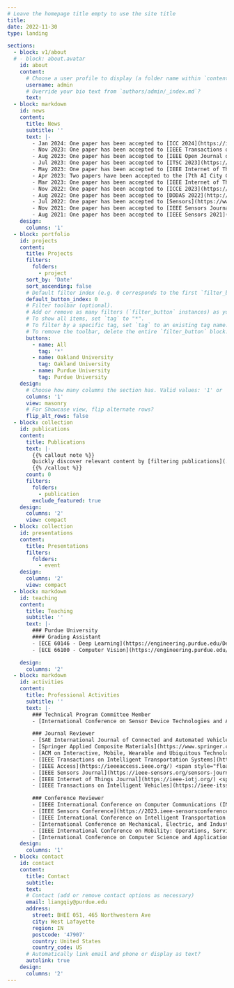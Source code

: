 ```yaml
---
# Leave the homepage title empty to use the site title
title:
date: 2022-11-30
type: landing

sections:
  - block: v1/about
  # - block: about.avatar
    id: about
    content:
      # Choose a user profile to display (a folder name within `content/authors/`)
      username: admin
      # Override your bio text from `authors/admin/_index.md`?
      text:
  - block: markdown
    id: news
    content:
      title: News
      subtitle: ''
      text: |-
        - Jan 2024: One paper has been accepted to [ICC 2024](https://icc2024.ieee-icc.org/).
        - Nov 2023: One paper has been accepted to [IEEE Transactions on Intelligent Vehicles](https://ieee-itss.org/pub/t-iv/).
        - Aug 2023: One paper has been accepted to [IEEE Open Journal of Instrumentation and Measurement](https://ieee-ims.org/publication/ieee-ojim/about).
        - Jul 2023: One paper has been accepted to [ITSC 2023](https://2023.ieee-itsc.org/).
        - May 2023: One paper has been accepted to [IEEE Internet of Things Journal](https://ieee-iotj.org/).
        - Apr 2023: Two papers have been accepted to the [7th AI City Challenge Workshop at CVPR 2023](https://www.aicitychallenge.org/). I am honored to have been invited as a speaker at [IV 2023 IoT in ITS Workshop](https://iot-in-its.github.io/iv2023) to present my work in federated learning.
        - Mar 2023: One paper has been accepted to [IEEE Internet of Things Journal](https://ieee-iotj.org/).
        - Nov 2022: One paper has been accepted to [ICCE 2023](https://icce.org/2023/).
        - Aug 2022: One paper has been accepted to [DDDAS 2022](http://1dddas.org/dddas2022). Our paper has been selected as an [issue cover](https://www.mdpi.com/1424-8220/22/15).
        - Jul 2022: One paper has been accepted to [Sensors](https://www.mdpi.com/journal/sensors).
        - Nov 2021: One paper has been accepted to [IEEE Sensors Journal](https://ieee-sensors.org/sensors-journal/).
        - Aug 2021: One paper has been accepted to [IEEE Sensors 2021](https://2021.ieee-sensorsconference.org/).
    design:
      columns: '1'
  - block: portfolio
    id: projects
    content:
      title: Projects
      filters:
        folders:
          - project
      sort_by: 'Date'
      sort_ascending: false
      # Default filter index (e.g. 0 corresponds to the first `filter_button` instance below).
      default_button_index: 0
      # Filter toolbar (optional).
      # Add or remove as many filters (`filter_button` instances) as you like.
      # To show all items, set `tag` to "*".
      # To filter by a specific tag, set `tag` to an existing tag name.
      # To remove the toolbar, delete the entire `filter_button` block.
      buttons:
        - name: All
          tag: '*'
        - name: Oakland University
          tag: Oakland University
        - name: Purdue University
          tag: Purdue University
    design:
      # Choose how many columns the section has. Valid values: '1' or '2'.
      columns: '1'
      view: masonry
      # For Showcase view, flip alternate rows?
      flip_alt_rows: false
  - block: collection
    id: publications
    content:
      title: Publications
      text: |-
        {{% callout note %}}
        Quickly discover relevant content by [filtering publications](./publication/).
        {{% /callout %}}
      count: 0
      filters:
        folders:
          - publication
        exclude_featured: true
    design:
      columns: '2'
      view: compact
  - block: collection
    id: presentations
    content:
      title: Presentations
      filters:
        folders:
          - event
    design:
      columns: '2'
      view: compact
  - block: markdown
    id: teaching
    content:
      title: Teaching
      subtitle: ''
      text: |-
        ### Purdue University
        #### Grading Assistant
        - [ECE 60146 - Deep Learning](https://engineering.purdue.edu/DeepLearn/) <span style="float: right;">Spring 2023</span>
        - [ECE 66100 - Computer Vision](https://engineering.purdue.edu/kak/computervision/) <span style="float: right;">Fall 2022</span>

    design:
      columns: '2'
  - block: markdown
    id: activities
    content:
      title: Professional Activities
      subtitle: ''
      text: |-
        ### Technical Program Committee Member
        - [International Conference on Sensor Device Technologies and Applications](https://www.iaria.org/conferences2023/SENSORDEVICES23.html) <span style="float: right;">_2023_</span>

        ### Journal Reviewer
        - [SAE International Journal of Connected and Automated Vehicles](https://www.sae.org/publications/collections/content/E-JOURNAL-12/) <span style="float: right;">_2024 – Present_</span>
        - [Springer Applied Composite Materials](https://www.springer.com/journal/10443) <span style="float: right;">_2023 – Present_</span>
        - [ACM on Interactive, Mobile, Wearable and Ubiquitous Technologies](https://dl.acm.org/journal/imwut) <span style="float: right;">_2023 – Present_</span>
        - [IEEE Transactions on Intelligent Transportation Systems](https://ieee-itss.org/pub/t-its/) <span style="float: right;">_2023 – Present_</span>
        - [IEEE Access](https://ieeeaccess.ieee.org/) <span style="float: right;">_2023 – Present_</span>
        - [IEEE Sensors Journal](https://ieee-sensors.org/sensors-journal/) <span style="float: right;">_2023 – Present_</span>
        - [IEEE Internet of Things Journal](https://ieee-iotj.org/) <span style="float: right;">_2022 – Present_</span>
        - [IEEE Transactions on Intelligent Vehicles](https://ieee-itss.org/pub/t-iv/) <span style="float: right;">_2022 – Present_</span>

        ### Conference Reviewer
        - [IEEE International Conference on Computer Communications (INFOCOM)](https://infocom2024.ieee-infocom.org/) <span style="float: right;">_2024_</span>
        - [IEEE Sensors Conference](https://2023.ieee-sensorsconference.org/) <span style="float: right;">_2023_</span>
        - [IEEE International Conference on Intelligent Transportation Systems (ITSC)](https://2023.ieee-itsc.org/) <span style="float: right;">_2023_</span>
        - [International Conference on Mechanical, Electric, and Industrial Engineering (MEIE)](http://www.icmeie.com/) <span style="float: right;">_2023_</span>
        - [IEEE International Conference on Mobility: Operations, Services, and Technologies (MOST)](https://ieeemobility.org/MOST2023/) <span style="float: right;">_2023_</span>
        - [International Conference on Computer Science and Application Engineering (CSAE)](https://dl.acm.org/conference/csae) <span style="float: right;">_2022_</span>
    design:
      columns: '1'
  - block: contact
    id: contact
    content:
      title: Contact
      subtitle:
      text: 
      # Contact (add or remove contact options as necessary)
      email: liangqiy@purdue.edu
      address:
        street: BHEE 051, 465 Northwestern Ave
        city: West Lafayette
        region: IN
        postcode: '47907'
        country: United States
        country_code: US
      # Automatically link email and phone or display as text?
      autolink: true
    design:
      columns: '2'
---
```

